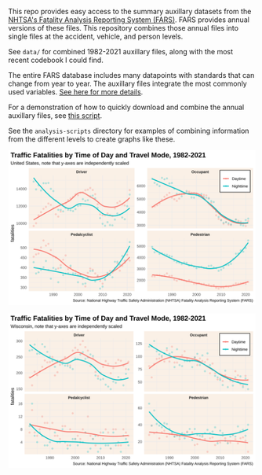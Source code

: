 This repo provides easy access to the summary auxillary datasets from the [NHTSA's Fatality Analysis Reporting System (FARS)](https://www.nhtsa.gov/research-data/fatality-analysis-reporting-system-fars). FARS provides annual versions of these files. This repository combines those annual files into single files at the accident, vehicle, and person levels.

See `data/` for combined 1982-2021 auxillary files, along with the most recent codebook I could find.

The entire FARS database includes many datapoints with standards that can change from year to year. The auxillary files integrate the most commonly used variables. [See here for more details](https://crashstats.nhtsa.dot.gov/Api/Public/ViewPublication/811364).

For a demonstration of how to quickly download and combine the annual auxillary files, see [this script](processing-scripts/retrieve-annual-aux-files.R).

See the `analysis-scripts` directory for examples of combining information from the different levels to create graphs like these.

![](plots/USA_by_year-tod-mode.svg?)

![](plots/WI_by_year-tod-mode.svg?)
